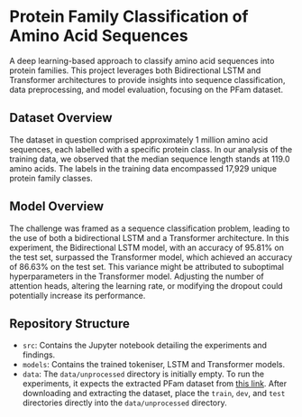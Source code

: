 # Protein Family Classification of Amino Acid Sequences

A deep learning-based approach to classify amino acid sequences into protein families. This project leverages both Bidirectional LSTM and Transformer architectures to provide insights into sequence classification, data preprocessing, and model evaluation, focusing on the PFam dataset.

## Dataset Overview

The dataset in question comprised approximately 1 million amino acid sequences, each labelled with a specific protein class. In our analysis of the training data, we observed that the median sequence length stands at 119.0 amino acids. The labels in the training data encompassed 17,929 unique protein family classes.

## Model Overview

The challenge was framed as a sequence classification problem, leading to the use of both a bidirectional LSTM and a Transformer architecture. In this experiment, the Bidirectional LSTM model, with an accuracy of 95.81% on the test set, surpassed the Transformer model, which achieved an accuracy of 86.63% on the test set. This variance might be attributed to suboptimal hyperparameters in the Transformer model. Adjusting the number of attention heads, altering the learning rate, or modifying the dropout could potentially increase its performance.

## Repository Structure

- `src`: Contains the Jupyter notebook detailing the experiments and findings.
- `models`: Contains the trained tokeniser, LSTM and Transformer models.
- `data`: The `data/unprocessed` directory is initially empty. To run the experiments, it expects the extracted PFam dataset from [this link](https://www.kaggle.com/datasets/googleai/pfam-seed-random-split). After downloading and extracting the dataset, place the `train`, `dev`, and `test` directories directly into the `data/unprocessed` directory.
